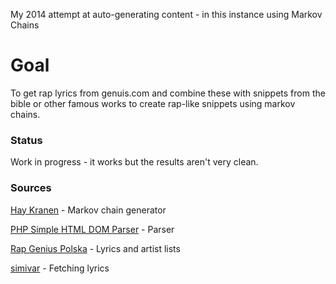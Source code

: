 My 2014 attempt at auto-generating content - in this instance using Markov Chains

# Goal
To get rap lyrics from genuis.com and combine these with snippets from the bible or other famous works to create rap-like snippets using markov chains.

### Status
Work in progress - it works but the results aren't very clean.

### Sources

[Hay Kranen](http://www.haykranen.nl/projects/markov/) - Markov chain generator

[PHP Simple HTML DOM Parser](http://simplehtmldom.sourceforge.net/) - Parser

[Rap Genius Polska](https://www.facebook.com/RapGeniusPolska?ref_type=bookmark) - Lyrics and artist lists

[simivar](https://github.com/simivar/RapGenius-PHP) - Fetching lyrics
